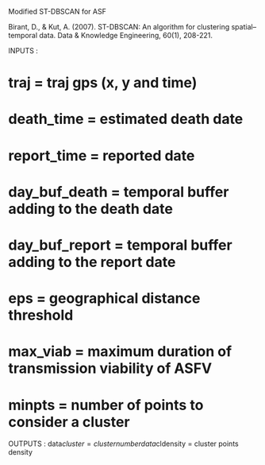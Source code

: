 Modified ST-DBSCAN for ASF


Birant, D., & Kut, A. (2007). ST-DBSCAN: An algorithm for clustering spatial–temporal data. Data & Knowledge Engineering, 60(1), 208-221.

INPUTS :
# traj = traj gps (x, y and time)                                      #
# death_time = estimated death date                                    #
# report_time = reported date                                          #
# day_buf_death = temporal buffer adding to the death date             #
# day_buf_report = temporal buffer adding to the report date           #
# eps = geographical distance threshold                                #
# max_viab = maximum duration of transmission viability of ASFV        #
# minpts = number of points to consider a cluster                      #

OUTPUTS :
data$cluster = cluster number
data$cldensity = cluster points density
